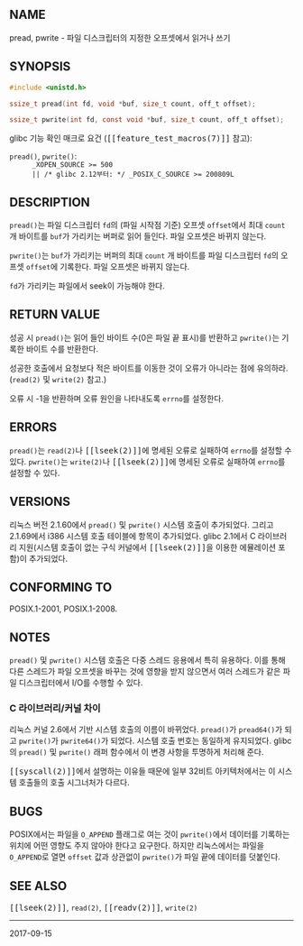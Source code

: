## NAME

pread, pwrite - 파일 디스크립터의 지정한 오프셋에서 읽거나 쓰기

## SYNOPSIS

```c
#include <unistd.h>

ssize_t pread(int fd, void *buf, size_t count, off_t offset);

ssize_t pwrite(int fd, const void *buf, size_t count, off_t offset);
```

glibc 기능 확인 매크로 요건 (<tt>[[feature_test_macros(7)]]</tt> 참고):

<dl>
<dt><code>pread()</code>, <code>pwrite()</code>:</dt>
<dd>
<code>_XOPEN_SOURCE >= 500</code><br>
<code>|| /* glibc 2.12부터: */ _POSIX_C_SOURCE >= 200809L</code>
</dd>
</dl>

## DESCRIPTION

`pread()`는 파일 디스크립터 `fd`의 (파일 시작점 기준) 오프셋 `offset`에서 최대 `count` 개 바이트를 `buf`가 가리키는 버퍼로 읽어 들인다. 파일 오프셋은 바뀌지 않는다.

`pwrite()`는 `buf`가 가리키는 버퍼의 최대 `count` 개 바이트를 파일 디스크립터 `fd`의 오프셋 `offset`에 기록한다. 파일 오프셋은 바뀌지 않는다.

`fd`가 가리키는 파일에서 seek이 가능해야 한다.

## RETURN VALUE

성공 시 `pread()`는 읽어 들인 바이트 수(0은 파일 끝 표시)를 반환하고 `pwrite()`는 기록한 바이트 수를 반환한다.

성공한 호출에서 요청보다 적은 바이트를 이동한 것이 오류가 아니라는 점에 유의하라. (`read(2)` 및 `write(2)` 참고.)

오류 시 -1을 반환하며 오류 원인을 나타내도록 `errno`를 설정한다.

## ERRORS

`pread()`는 `read(2)`나 <tt>[[lseek(2)]]</tt>에 명세된 오류로 실패하여 `errno`를 설정할 수 있다. `pwrite()`는 `write(2)`나 <tt>[[lseek(2)]]</tt>에 명세된 오류로 실패하여 `errno`를 설정할 수 있다.

## VERSIONS

리눅스 버전 2.1.60에서 `pread()` 및 `pwrite()` 시스템 호출이 추가되었다. 그리고 2.1.69에서 i386 시스템 호출 테이블에 항목이 추가되었다. glibc 2.1에서 C 라이브러리 지원(시스템 호출이 없는 구식 커널에서 <tt>[[lseek(2)]]</tt>을 이용한 에뮬레이션 포함)이 추가되었다.

## CONFORMING TO

POSIX.1-2001, POSIX.1-2008.

## NOTES

`pread()` 및 `pwrite()` 시스템 호출은 다중 스레드 응용에서 특히 유용하다. 이를 통해 다른 스레드가 파일 오프셋을 바꾸는 것에 영향을 받지 않으면서 여러 스레드가 같은 파일 디스크립터에서 I/O를 수행할 수 있다.

### C 라이브러리/커널 차이

리눅스 커널 2.6에서 기반 시스템 호출의 이름이 바뀌었다. `pread()`가 `pread64()`가 되고 `pwrite()`가 `pwrite64()`가 되었다. 시스템 호출 번호는 동일하게 유지되었다. glibc의 `pread()` 및 `pwrite()` 래퍼 함수에서 이 변경 사항을 투명하게 처리해 준다.

<tt>[[syscall(2)]]</tt>에서 설명하는 이유들 때문에 일부 32비트 아키텍처에서는 이 시스템 호출들의 호출 시그너처가 다르다.

## BUGS

POSIX에서는 파일을 `O_APPEND` 플래그로 여는 것이 `pwrite()`에서 데이터를 기록하는 위치에 어떤 영향도 주지 않아야 한다고 요구한다. 하지만 리눅스에서는 파일을 `O_APPEND`로 열면 `offset` 값과 상관없이 `pwrite()`가 파일 끝에 데이터를 덧붙인다.

## SEE ALSO

<tt>[[lseek(2)]]</tt>, `read(2)`, <tt>[[readv(2)]]</tt>, `write(2)`

----

2017-09-15
